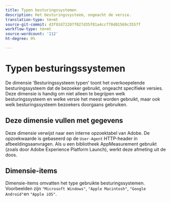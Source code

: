 ```yaml
---
title: Typen besturingssystemen
description: Het besturingssysteem, ongeacht de versie.
translation-type: tm+mt
source-git-commit: d3f92d72207f027d35f81a4ccf70d01569c3557f
workflow-type: tm+mt
source-wordcount: '112'
ht-degree: 0%

---
```



# Typen besturingssystemen

De dimensie &#39;Besturingssysteem typen&#39; toont het overkoepelende besturingssysteem dat de bezoeker gebruikt, ongeacht specifieke versies. Deze dimensie is handig om niet alleen te begrijpen welk besturingssysteem en welke versie het meest worden gebruikt, maar ook welk besturingssysteem bezoekers doorgaans gebruiken.

## Deze dimensie vullen met gegevens

Deze dimensie verwijst naar een interne opzoektabel van Adobe. De opzoekwaarde is gebaseerd op de `User-Agent` HTTP-header in afbeeldingsaanvragen. Als u een bibliotheek AppMeasurement gebruikt (zoals door Adobe Experience Platform Launch), werkt deze afmeting uit de doos.

## Dimensie-items

Dimensie-items omvatten het type gebruikte besturingssystemen. Voorbeelden zijn `"Microsoft Windows"`, `"Apple Macintosh"`, `"Google Android"`en `"Apple iOS"`.
